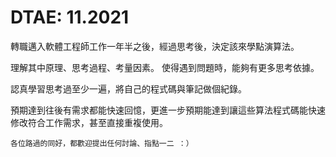# DTAE: 11.2021

轉職邁入軟體工程師工作一年半之後，經過思考後，決定該來學點演算法。

理解其中原理、思考過程、考量因素。
使得遇到問題時，能夠有更多思考依據。

認真學習思考過至少一遍，將自己的程式碼與筆記做個紀錄。

預期達到往後有需求都能快速回憶，更進一步預期能達到讓這些算法程式碼能快速修改符合工作需求，甚至直接重複使用。

    各位路過的同好，都歡迎提出任何討論、指點一二 ：）
